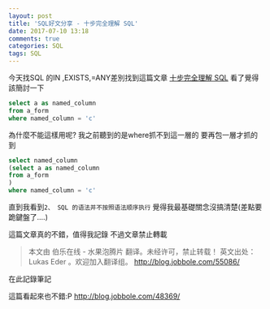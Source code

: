 ```yaml
---
layout: post
title: 'SQL好文分享 - 十步完全理解 SQL'
date: 2017-07-10 13:18
comments: true
categories: SQL
tags: SQL
---
```

今天找SQL 的IN ,EXISTS,=ANY差別找到這篇文章 [十步完全理解 SQL](http://blog.jobbole.com/48369/)
看了覺得該簡討一下

<!--more-->
```sql
select a as named_column
from a_form
where named_column = 'c'
```

為什麼不能這樣用呢?
我之前聽到的是where抓不到這一層的
要再包一層才抓的到

```sql
select named_column
(select a as named_column
from a_form
)
where named_column = 'c'
```

直到我看到`2、 SQL 的语法并不按照语法顺序执行`
覺得我最基礎關念沒搞清楚(差點要跪鍵盤了....)

這篇文章真的不錯，值得我記錄
不過文章禁止轉載
>本文由 伯乐在线 - 水果泡腾片 翻译。未经许可，禁止转载！
英文出处： Lukas Eder 。欢迎加入翻译组。
http://blog.jobbole.com/55086/

在此記錄筆記

這篇看起來也不錯:P
http://blog.jobbole.com/48369/